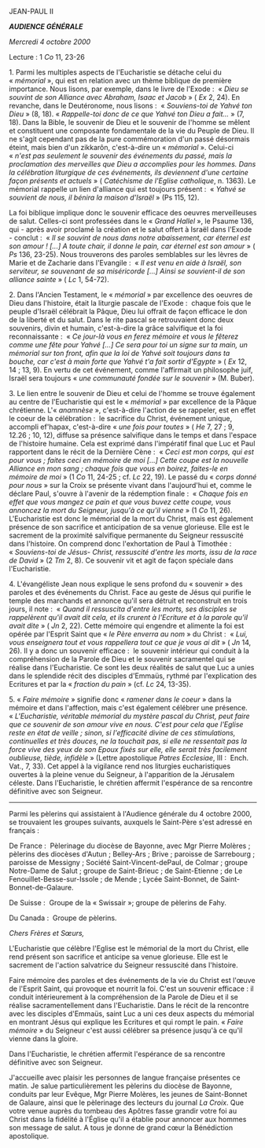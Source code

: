 JEAN-PAUL II

***AUDIENCE GÉNÉRALE***

*Mercredi 4 octobre 2000*

Lecture : 1 *Co* 11, 23-26

1. Parmi les multiples aspects de l'Eucharistie se détache celui du « *mémorial* », qui est en relation avec un thème biblique de première importance. Nous lisons, par exemple, dans le livre de l'Exode :  « *Dieu se souvint de son Alliance avec Abraham, Isaac et Jacob* » ( *Ex* 2, 24). En revanche, dans le Deutéronome, nous lisons :  « *Souviens-toi de Yahvé ton Dieu* » (8, 18). « *Rappelle-toi donc de ce que Yahvé ton Dieu a fait...* » (7, 18). Dans la Bible, le souvenir de Dieu et le souvenir de l'homme se mêlent et constituent une composante fondamentale de la vie du Peuple de Dieu. Il ne s'agit cependant pas de la pure commémoration d'un passé désormais éteint, mais bien d'un zikkarôn, c'est-à-dire un « *mémorial* ». Celui-ci « *n'est pas seulement le souvenir des événements du passé, mais la proclamation des merveilles que Dieu a accomplies pour les hommes. Dans la célébration liturgique de ces événements, ils deviennent d'une certaine façon présents et actuels* » ( *Catéchisme de l'Eglise catholique*, n. 1363). Le mémorial rappelle un lien d'alliance qui est toujours présent :  « *Yahvé se souvient de nous, il bénira la maison d'Israël* » (Ps 115, 12).

La foi biblique implique donc le souvenir efficace des oeuvres merveilleuses de salut. Celles-ci sont professées dans le « *Grand Hallel* », le Psaume 136, qui - après avoir proclamé la création et le salut offert à Israël dans l'Exode - conclut :  « *Il se souvint de nous dans notre abaissement, car éternel est son amour ! [...] A toute chair, il donne le pain, car éternel est son amour* » ( *Ps* 136, 23-25). Nous trouverons des paroles semblables sur les lèvres de Marie et de Zacharie dans l'Evangile :  « *Il est venu en aide à Israël, son serviteur, se souvenant de sa miséricorde [...] Ainsi se souvient-il de son alliance sainte* » ( *Lc* 1, 54-72).

2. Dans l'Ancien Testament, le « *mémorial* » par excellence des oeuvres de Dieu dans l'histoire, était la liturgie pascale de l'Exode :  chaque fois que le peuple d'Israël célébrait la Pâque, Dieu lui offrait de façon efficace le don de la liberté et du salut. Dans le rite pascal se retrouvaient donc deux souvenirs, divin et humain, c'est-à-dire la grâce salvifique et la foi reconnaissante :  « *Ce jour-là vous en ferez mémoire et vous le fêterez comme une fête pour Yahvé [...] Ce sera pour toi un signe sur ta main, un mémorial sur ton front, afin que la loi de Yahvé soit toujours dans ta bouche, car c'est à main forte que Yahvé t'a fait sortir d'Egypte* » ( *Ex* 12, 14 ; 13, 9). En vertu de cet événement, comme l'affirmait un philosophe juif, Israël sera toujours « *une communauté fondée sur le souvenir* » (M. Buber).

3. Le lien entre le souvenir de Dieu et celui de l'homme se trouve également au centre de l'Eucharistie qui est le « *mémorial* » par excellence de la Pâque chrétienne. L'« *anamnèse* », c'est-à-dire l'action de se rappeler, est en effet le coeur de la célébration :  le sacrifice du Christ, événement unique, accompli ef'hapax, c'est-à-dire « *une fois pour toutes* » ( *He* 7, 27 ; 9, 12.26 ; 10, 12), diffuse sa présence salvifique dans le temps et dans l'espace de l'histoire humaine. Cela est exprimé dans l'impératif final que Luc et Paul rapportent dans le récit de la Dernière Cène :  « *Ceci est mon corps, qui est pour vous ; faites ceci en mémoire de moi [...] Cette coupe est la nouvelle Alliance en mon sang ; chaque fois que vous en boirez, faites-le en mémoire de moi* » (1 *Co* 11, 24-25 ; cf. *Lc* 22, 19). Le passé du « *corps donné pour nous* » sur la Croix se présente vivant dans l'aujourd'hui et, comme le déclare Paul, s'ouvre à l'avenir de la rédemption finale :  « *Chaque fois en effet que vous mangez ce pain et que vous buvez cette coupe, vous annoncez la mort du Seigneur, jusqu'à ce qu'il vienne* » (1 *Co* 11, 26). L'Eucharistie est donc le mémorial de la mort du Christ, mais est également présence de son sacrifice et anticipation de sa venue glorieuse. Elle est le sacrement de la proximité salvifique permanente du Seigneur ressuscité dans l'histoire. On comprend donc l'exhortation de Paul à Timothée :  « *Souviens-toi de Jésus- Christ, ressuscité d'entre les morts, issu de la race de David* » (2 *Tm* 2, 8). Ce souvenir vit et agit de façon spéciale dans l'Eucharistie.

4. L'évangéliste Jean nous explique le sens profond du « souvenir » des paroles et des événements du Christ. Face au geste de Jésus qui purifie le temple des marchands et annonce qu'il sera détruit et reconstruit en trois jours, il note :  « *Quand il ressuscita d'entre les morts, ses disciples se rappelèrent qu'il avait dit cela, et ils crurent à l'Ecriture et à la parole qu'il avait dite* » ( *Jn* 2, 22). Cette mémoire qui engendre et alimente la foi est opérée par l'Esprit Saint que « *le Père enverra au nom* » du Christ :  « *Lui, vous enseignera tout et vous rappellera tout ce que je vous ai dit* » ( *Jn* 14, 26). Il y a donc un souvenir efficace :  le souvenir intérieur qui conduit à la compréhension de la Parole de Dieu et le souvenir sacramentel qui se réalise dans l'Eucharistie. Ce sont les deux réalités de salut que Luc a unies dans le splendide récit des disciples d'Emmaüs, rythmé par l'explication des Ecritures et par la « *fraction du pain* » (cf. *Lc* 24, 13-35).

5. « *Faire mémoire* » signifie donc « *ramener dans le coeur* » dans la mémoire et dans l'affection, mais c'est également célébrer une présence. « *L'Eucharistie, véritable mémorial du mystère pascal du Christ, peut faire que ce souvenir de son amour vive en nous. C'est pour cela que l'Eglise reste en état de veille ; sinon, si l'efficacité divine de ces stimulations, continuelles et très douces, ne la touchait pas, si elle ne ressentait pas la force vive des yeux de son Epoux fixés sur elle, elle serait très facilement oublieuse, tiède, infidèle* » (Lettre apostolique *Patres Ecclesiae*, III :  Ench. Vat., 7, 33). Cet appel à la vigilance rend nos liturgies eucharistiques ouvertes à la pleine venue du Seigneur, à l'apparition de la Jérusalem céleste. Dans l'Eucharistie, le chrétien affermit l'espérance de sa rencontre définitive avec son Seigneur.

* * *

Parmi les pèlerins qui assistaient à l'Audience générale du 4 octobre 2000, se trouvaient les groupes suivants, auxquels le Saint-Père s'est adressé en français :

De France :  Pèlerinage du diocèse de Bayonne, avec Mgr Pierre Molères ; pèlerins des diocèses d'Autun ; Belley-Ars ; Brive ; paroisse de Sarrebourg ; paroisse de Messigny ; Société Saint-Vincent-dePaul, de Colmar ; groupe Notre-Dame de Salut ; groupe de Saint-Brieuc ; de Saint-Etienne ; de Le Fenouillet-Besse-sur-Issole ; de Mende ; Lycée Saint-Bonnet, de Saint-Bonnet-de-Galaure.

De Suisse :  Groupe de la « Swissair »; groupe de pèlerins de Fahy.

Du Canada :  Groupe de pèlerins.

*Chers Frères et Sœurs,*

L'Eucharistie que célèbre l'Eglise est le mémorial de la mort du Christ, elle rend présent son sacrifice et anticipe sa venue glorieuse. Elle est le sacrement de l'action salvatrice du Seigneur ressuscité dans l'histoire.

Faire mémoire des paroles et des événements de la vie du Christ est l'œuve de l'Esprit Saint, qui provoque et nourrit la foi. C'est un souvenir efficace : il conduit intérieurement à la compréhension de la Parole de Dieu et il se réalise sacramentellement dans l'Eucharistie. Dans le récit de la rencontre avec les disciples d'Emmaüs, saint Luc a uni ces deux aspects du mémorial en montrant Jésus qui explique les Ecritures et qui rompt le pain. « *Faire mémoire* » du Seigneur c'est aussi célébrer sa présence jusqu'à ce qu'il vienne dans la gloire.

Dans l'Eucharistie, le chrétien affermit l'espérance de sa rencontre définitive avec son Seigneur.

J'accueille avec plaisir les personnes de langue française présentes ce matin. Je salue particulièrement les pèlerins du diocèse de Bayonne, conduits par leur Evêque, Mgr Pierre Molères, les jeunes de Saint-Bonnet de Galaure, ainsi que le pèlerinage des lecteurs du journal *La Croix*. Que votre venue auprès du tombeau des Apôtres fasse grandir votre foi au Christ dans la fidélité à l'Église qu'il a établie pour annoncer aux hommes son message de salut. A tous je donne de grand cœur la Bénédiction apostolique.